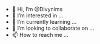 - 👋 Hi, I’m @Divynims
- 👀 I’m interested in ...
- 🌱 I’m currently learning ...
- 💞️ I’m looking to collaborate on ...
- 📫 How to reach me ...

<!---
Divynims/Divynims is a ✨ special ✨ repository because its `README.md` (this file) appears on your GitHub profile.
You can click the Preview link to take a look at your changes.
--->
